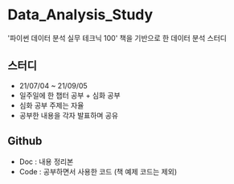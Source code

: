 # Data_Analysis_Study
'파이썬 데이터 분석 실무 테크닉 100' 책을 기반으로 한 데이터 분석 스터디

## 스터디
- 21/07/04 ~ 21/09/05
- 일주일에 한 챕터 공부 + 심화 공부
- 심화 공부 주제는 자율 
- 공부한 내용을 각자 발표하며 공유 

## Github 
- Doc : 내용 정리본
- Code : 공부하면서 사용한 코드 (책 예제 코드는 제외)



